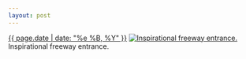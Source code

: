 ```yaml
---
layout: post
---
```


<p>
  <time><a href="/242">{{ page.date | date: "%e %B, %Y" }}</a></time>
  <a href="/242"><img src="{{ site.assets_url }}/242-640.jpg" srcset="{{ site.assets_url }}/242-1280.jpg 1280w, {{ site.assets_url }}/242-960.jpg 960w, {{ site.assets_url }}/242-640.jpg 640w, {{ site.assets_url }}/242-320.jpg 320w" sizes="(min-width: 700px) 50vw, calc(100vw - 2rem)" alt="Inspirational freeway entrance." /></a>
  <span>Inspirational freeway entrance.</span>
</p>
